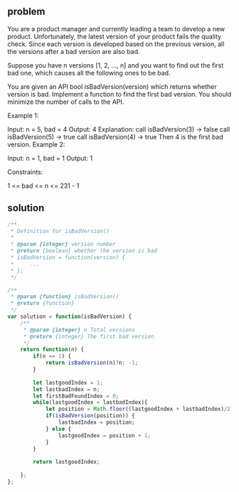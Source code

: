 ## problem
You are a product manager and currently leading a team to develop a new product. Unfortunately, the latest version of your product fails the quality check. Since each version is developed based on the previous version, all the versions after a bad version are also bad.

Suppose you have n versions [1, 2, ..., n] and you want to find out the first bad one, which causes all the following ones to be bad.

You are given an API bool isBadVersion(version) which returns whether version is bad. Implement a function to find the first bad version. You should minimize the number of calls to the API.

 

Example 1:

Input: n = 5, bad = 4
Output: 4
Explanation:
call isBadVersion(3) -> false
call isBadVersion(5) -> true
call isBadVersion(4) -> true
Then 4 is the first bad version.
Example 2:

Input: n = 1, bad = 1
Output: 1
 

Constraints:

1 <= bad <= n <= 231 - 1

## solution 
```js
/**
 * Definition for isBadVersion()
 * 
 * @param {integer} version number
 * @return {boolean} whether the version is bad
 * isBadVersion = function(version) {
 *     ...
 * };
 */

/**
 * @param {function} isBadVersion()
 * @return {function}
 */
var solution = function(isBadVersion) {
    /**
     * @param {integer} n Total versions
     * @return {integer} The first bad version
     */
    return function(n) {
        if(n == 1) {
            return isBadVersion(n)?n: -1;
        }
        
        let lastgoodIndex = 1;
        let lastbadIndex = n;
        let firstBadFoundIndex = 0;
        while(lastgoodIndex < lastbadIndex){
            let position = Math.floor((lastgoodIndex + lastbadIndex)/2);
            if(isBadVersion(position)) {
                lastbadIndex = position;
            } else {
                lastgoodIndex = position + 1;
            }
        }
            
        return lastgoodIndex;
        
    };
};
```
